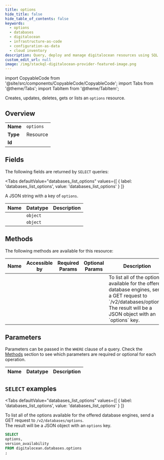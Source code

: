 ```yaml
--- 
title: options
hide_title: false
hide_table_of_contents: false
keywords:
  - options
  - databases
  - digitalocean
  - infrastructure-as-code
  - configuration-as-data
  - cloud inventory
description: Query, deploy and manage digitalocean resources using SQL
custom_edit_url: null
image: /img/stackql-digitalocean-provider-featured-image.png
---
```


import CopyableCode from '@site/src/components/CopyableCode/CopyableCode';
import Tabs from '@theme/Tabs';
import TabItem from '@theme/TabItem';

Creates, updates, deletes, gets or lists an <code>options</code> resource.

## Overview
<table><tbody>
<tr><td><b>Name</b></td><td><code>options</code></td></tr>
<tr><td><b>Type</b></td><td>Resource</td></tr>
<tr><td><b>Id</b></td><td><CopyableCode code="digitalocean.databases.options" /></td></tr>
</tbody></table>

## Fields

The following fields are returned by `SELECT` queries:

<Tabs
    defaultValue="databases_list_options"
    values={[
        { label: 'databases_list_options', value: 'databases_list_options' }
    ]}
>
<TabItem value="databases_list_options">

A JSON string with a key of `options`.

<table>
<thead>
    <tr>
    <th>Name</th>
    <th>Datatype</th>
    <th>Description</th>
    </tr>
</thead>
<tbody>
<tr>
    <td><CopyableCode code="options" /></td>
    <td><code>object</code></td>
    <td></td>
</tr>
<tr>
    <td><CopyableCode code="version_availability" /></td>
    <td><code>object</code></td>
    <td></td>
</tr>
</tbody>
</table>
</TabItem>
</Tabs>

## Methods

The following methods are available for this resource:

<table>
<thead>
    <tr>
    <th>Name</th>
    <th>Accessible by</th>
    <th>Required Params</th>
    <th>Optional Params</th>
    <th>Description</th>
    </tr>
</thead>
<tbody>
<tr>
    <td><a href="#databases_list_options"><CopyableCode code="databases_list_options" /></a></td>
    <td><CopyableCode code="select" /></td>
    <td></td>
    <td></td>
    <td>To list all of the options available for the offered database engines, send a GET request to `/v2/databases/options`.<br />The result will be a JSON object with an `options` key.</td>
</tr>
</tbody>
</table>

## Parameters

Parameters can be passed in the `WHERE` clause of a query. Check the [Methods](#methods) section to see which parameters are required or optional for each operation.

<table>
<thead>
    <tr>
    <th>Name</th>
    <th>Datatype</th>
    <th>Description</th>
    </tr>
</thead>
<tbody>
</tbody>
</table>

## `SELECT` examples

<Tabs
    defaultValue="databases_list_options"
    values={[
        { label: 'databases_list_options', value: 'databases_list_options' }
    ]}
>
<TabItem value="databases_list_options">

To list all of the options available for the offered database engines, send a GET request to `/v2/databases/options`.<br />The result will be a JSON object with an `options` key.

```sql
SELECT
options,
version_availability
FROM digitalocean.databases.options
;
```
</TabItem>
</Tabs>
